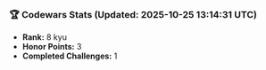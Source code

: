 ### 🏆 Codewars Stats (Updated: 2025-10-25 13:14:31 UTC)

- **Rank:** 8 kyu
- **Honor Points:** 3
- **Completed Challenges:** 1
